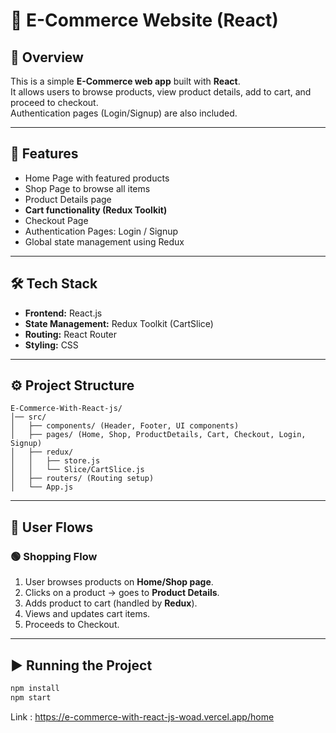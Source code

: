 # 🛒 E-Commerce Website (React)

## 📌 Overview
This is a simple **E-Commerce web app** built with **React**.  
It allows users to browse products, view product details, add to cart, and proceed to checkout.  
Authentication pages (Login/Signup) are also included.

---

## 🚀 Features
- Home Page with featured products  
- Shop Page to browse all items  
- Product Details page  
- **Cart functionality (Redux Toolkit)**  
- Checkout Page  
- Authentication Pages: Login / Signup  
- Global state management using Redux  

---

## 🛠 Tech Stack
- **Frontend:** React.js  
- **State Management:** Redux Toolkit (CartSlice)  
- **Routing:** React Router  
- **Styling:** CSS  

---

## ⚙️ Project Structure
```
E-Commerce-With-React-js/
│── src/
│   ├── components/ (Header, Footer, UI components)
│   ├── pages/ (Home, Shop, ProductDetails, Cart, Checkout, Login, Signup)
│   ├── redux/
│   │   ├── store.js
│   │   └── Slice/CartSlice.js
│   ├── routers/ (Routing setup)
│   └── App.js
```

---

## 🔄 User Flows

### 🟢 Shopping Flow
1. User browses products on **Home/Shop page**.  
2. Clicks on a product → goes to **Product Details**.  
3. Adds product to cart (handled by **Redux**).  
4. Views and updates cart items.  
5. Proceeds to Checkout.  
---

## ▶️ Running the Project
```bash
npm install
npm start
```


Link : https://e-commerce-with-react-js-woad.vercel.app/home
